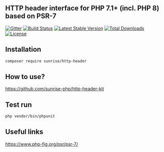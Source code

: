## HTTP header interface for PHP 7.1+ (incl. PHP 8) based on PSR-7

[![Gitter](https://badges.gitter.im/sunrise-php/support.png)](https://gitter.im/sunrise-php/support)
[![Build Status](https://scrutinizer-ci.com/g/sunrise-php/http-header/badges/build.png?b=master)](https://scrutinizer-ci.com/g/sunrise-php/http-header/build-status/master)
[![Latest Stable Version](https://poser.pugx.org/sunrise/http-header/v/stable)](https://packagist.org/packages/sunrise/http-header)
[![Total Downloads](https://poser.pugx.org/sunrise/http-header/downloads)](https://packagist.org/packages/sunrise/http-header)
[![License](https://poser.pugx.org/sunrise/http-header/license)](https://packagist.org/packages/sunrise/http-header)

## Installation

```bash
composer require sunrise/http-header
```

## How to use?

https://github.com/sunrise-php/http-header-kit

## Test run

```bash
php vendor/bin/phpunit
```

## Useful links

https://www.php-fig.org/psr/psr-7/
